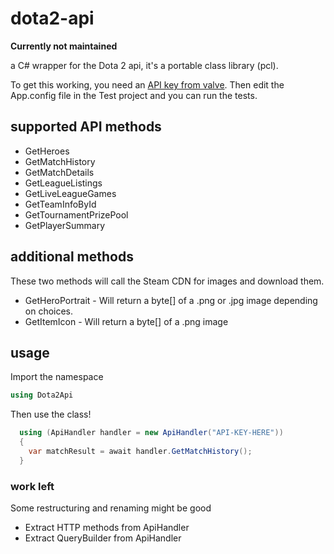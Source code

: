 # dota2-api
**Currently not maintained** 

a C# wrapper for the Dota 2 api, it's a portable class library (pcl).

To get this working, you need an [API key from valve](http://steamcommunity.com/dev/apikey).
Then edit the App.config file in the Test project and you can run the tests.

## supported API methods
* GetHeroes
* GetMatchHistory
* GetMatchDetails
* GetLeagueListings
* GetLiveLeagueGames
* GetTeamInfoById
* GetTournamentPrizePool
* GetPlayerSummary 


## additional methods
These two methods will call the Steam CDN for images and download them.
* GetHeroPortrait - Will return a byte[] of a .png or .jpg image depending on choices.
* GetItemIcon - Will return a byte[] of a .png image


## usage 
Import the namespace
````csharp
using Dota2Api
````

Then use the class! 
````csharp
  using (ApiHandler handler = new ApiHandler("API-KEY-HERE"))
  {
    var matchResult = await handler.GetMatchHistory();
  }
````

### work left
Some restructuring and renaming might be good
* Extract HTTP methods from ApiHandler
* Extract QueryBuilder from ApiHandler



